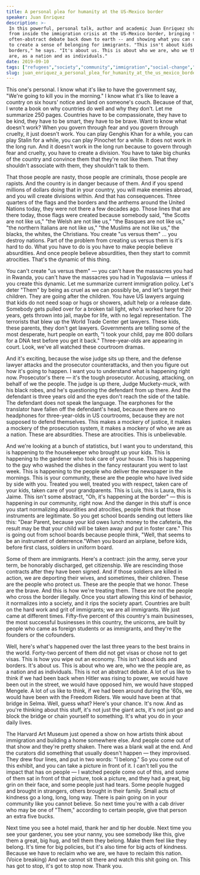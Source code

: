 ```yaml
---
title: A personal plea for humanity at the US-Mexico border
speaker: Juan Enriquez
description: >-
 In this powerful, personal talk, author and academic Juan Enriquez shares stories
 from inside the immigration crisis at the US-Mexico border, bringing this
 often-abstract debate back down to earth -- and showing what you can do every day
 to create a sense of belonging for immigrants. "This isn't about kids and
 borders," he says. "It's about us. This is about who we are, who we the people
 are, as a nation and as individuals."
date: 2019-09-10
tags: ["refugees","society","community","immigration","social-change","united-states","policy","history","humanity"]
slug: juan_enriquez_a_personal_plea_for_humanity_at_the_us_mexico_border
---
```


This one's personal. I know what it's like to have the government say, "We're going to
kill you in the morning." I know what it's like to leave a country on six hours' notice
and land on someone's couch. Because of that, I wrote a book on why countries do well and
why they don't. Let me summarize 250 pages. Countries have to be compassionate, they have
to be kind, they have to be smart, they have to be brave. Want to know what doesn't work?
When you govern through fear and you govern through cruelty, it just doesn't work. You can
play Genghis Khan for a while, you can play Stalin for a while, you can play Pinochet for
a while. It does not work in the long run. And it doesn't work in the long run because to
govern through fear and cruelty, you have to create a division. You have to take big
chunks of the country and convince them that they're not like them. That they shouldn't
associate with them, they shouldn't talk to them.

That those people are nasty, those people are criminals, those people are rapists. And the
country is in danger because of them. And if you spend millions of dollars doing that in
your country, you will make enemies abroad, and you will create divisions within. And that
has consequences. Three quarters of the flags and the borders and the anthems around the
United Nations today, they were not there a few decades ago. Those lines that are there
today, those flags were created because somebody said, "the Scotts are not like us," "the
Welsh are not like us," "the Basques are not like us," "the northern Italians are not like
us," "the Muslims are not like us," the blacks, the whites, the Christians. You create "us
versus them" ... you destroy nations. Part of the problem from creating us versus them is
it's hard to do. What you have to do is you have to make people believe absurdities. And
once people believe absurdities, then they start to commit atrocities. That's the dynamic
of this thing.

You can't create "us versus them" — you can't have the massacres you had in Rwanda, you
can't have the massacres you had in Yugoslavia — unless if you create this dynamic. Let me
summarize current immigration policy. Let's deter "Them" by being as cruel as we can
possibly be, and let's target their children. They are going after the children. You have
US lawyers arguing that kids do not need soap or hugs or showers, adult help or a release
date. Somebody gets pulled over for a broken tail light, who's worked here for 20 years,
gets thrown into jail, maybe for life, with no legal representation. The terrorists that
blew up the World Trade Center get lawyers. These kids, these parents, they don't get
lawyers. Governments are telling some of the most desperate, hurt people on earth, "I took
your child, pay me 800 dollars for a DNA test before you get it back." Three-year-olds are
appearing in court. Look, we've all watched these courtroom dramas.

And it's exciting, because the wise judge sits up there, and the defense lawyer attacks
and the prosecutor counterattacks, and then you figure out how it's going to happen. I
want you to understand what is happening right now. Prosecutor's there — it's the tough
prosecutor. Accusing, attacking, on behalf of we the people. The judge is up there, Judge
Muckety-muck, with his black robes, and he's questioning the defendant from up there. And
the defendant is three years old and the eyes don't reach the side of the table. The
defendant does not speak the language. The earphones for the translator have fallen off
the defendant's head, because there are no headphones for three-year-olds in US
courtrooms, because they are not supposed to defend themselves. This makes a mockery of
justice, it makes a mockery of the prosecution system, it makes a mockery of who we are as
a nation. These are absurdities. These are atrocities. This is unbelievable.

And we're looking at a bunch of statistics, but I want you to understand, this is
happening to the housekeeper who brought up your kids. This is happening to the gardener
who took care of your house. This is happening to the guy who washed the dishes in the
fancy restaurant you went to last week. This is happening to the people who deliver the
newspaper in the mornings. This is your community, these are the people who have lived
side by side with you. Treated you well, treated you with respect, taken care of your
kids, taken care of your grandparents. This is Luis, this is Laura, this is Jaime. This
isn't some abstract, "Oh, it's happening at the border" — this is happening in our
community, right now. And the danger in this stuff is once you start normalizing
absurdities and atrocities, people think that those instruments are legitimate. So you get
school boards sending out letters like this: "Dear Parent, because your kid owes lunch
money to the cafeteria, the result may be that your child will be taken away and put in
foster care." This is going out from school boards because people think, "Well, that seems
to be an instrument of deterrence."When you board an airplane, before kids, before first
class, soldiers in uniform board.

Some of them are immigrants. Here's a contract: join the army, serve your term, be
honorably discharged, get citizenship. We are rescinding those contracts after they have
been signed. And if those soldiers are killed in action, we are deporting their wives, and
sometimes, their children. These are the people who protect us. These are the people that
we honor. These are the brave. And this is how we're treating them. These are not the
people who cross the border illegally. Once you start allowing this kind of behavior, it
normalizes into a society, and it rips the society apart. Countries are built on the hard
work and grit of immigrants; we are all immigrants. We just came at different
times. Fifty-five percent of this country's main businesses, the most successful businesses
in this country, the unicorns, are built by people who came as foreign students or as
immigrants, and they're the founders or the cofounders.

Well, here's what's happened over the last three years to the best brains in the world.
Forty-two percent of them did not get visas or chose not to get visas. This is how you
wipe out an economy. This isn't about kids and borders. It's about us. This is about who we
are, who we the people are, as a nation and as individuals. This is not an abstract
debate. A lot of us like to think if we had been back when Hitler was rising to power, we
would have been out in the street, we would have opposed him, we would have stopped
Mengele. A lot of us like to think, if we had been around during the '60s, we would have
been with the Freedom Riders. We would have been at that bridge in Selma. Well, guess
what? Here's your chance. It's now. And as you're thinking about this stuff, it's not just
the giant acts, it's not just go and block the bridge or chain yourself to something. It's
what you do in your daily lives.

The Harvard Art Museum just opened a show on how artists think about immigration and
building a home somewhere else. And people come out of that show and they're pretty
shaken. There was a blank wall at the end. And the curators did something that usually
doesn't happen — they improvised. They drew four lines, and put in two words: "I belong."
So you come out of this exhibit, and you can take a picture in front of it. I can't tell
you the impact that has on people — I watched people come out of this, and some of them
sat in front of that picture, took a picture, and they had a great, big grin on their
face, and some people just had tears. Some people hugged and brought in strangers, others
brought in their family. Small acts of kindness go a long, long, long way. There is pain
going on in your community like you cannot believe. So next time you're with a cab driver
who may be one of "Them," according to certain people, give that person an extra five
bucks.

Next time you see a hotel maid, thank her and tip her double. Next time you see your
gardener, you see your nanny, you see somebody like this, give them a great, big hug, and
tell them they belong. Make them feel like they belong. It's time for big policies, but
it's also time for big acts of kindness. Because we have to reclaim who we are, we have to
reclaim this nation.(Voice breaking) And we cannot sit there and watch this shit going
on. This has got to stop, it's got to stop now. Thank you.

<!--
ad_duration=3.33
event="TED Salon Border Stories"
external_start_time=0
has_talk_citation=1
intro_duration=11.82
is_subtitle_required="False"
is_talk_featured="True"
language="en"
language_swap="False"
native_language="en"
number_of_related_talks=6
number_of_speakers=1
number_of_subtitled_videos=16
number_of_tags=9
number_of_talk_download_languages=16
number_of_talk_more_resources=1
number_of_talk_recommendations=0
number_of_talks_take_actions=0
post_ad_duration=0.83
published_timestamp="2019-10-09 14:52:35"
recording_date="2019-09-10"
speaker_description="Author, academic, futurist"
speaker_id=80
speaker_is_published=1
speaker_name="Juan Enriquez"
speaker_what_others_say="Juan Enriquez will change your view of change itself."
talk_name="A personal plea for humanity at the US-Mexico border"
talks_tags=["refugees","society","community","immigration","social-change","united-states","policy","history","humanity"]
talks_take_action=[]
url_audio="https://download.ted.com/talks/JuanEnriquez_2019S.mp3?apikey=acme-roadrunner"
url_photo_speaker="https://pe.tedcdn.com/images/ted/f85d737d72da2c79505a659f3b16f7de0dd2d666_254x191.jpg"
url_photo_talk="https://s3.amazonaws.com/talkstar-photos/uploads/e279ed5c-1904-4030-badf-1abc2c35bfa8/JuanEnriquez_2019S-embed.jpg"
url_webpage="https://www.ted.com/talks/juan_enriquez_a_personal_plea_for_humanity_at_the_us_mexico_border"
video_type_name="TED Stage Talk"
-->